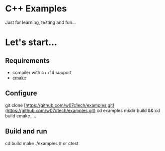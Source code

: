 # C++ Examples
Just for learning, testing and fun...

# Let's start...

## Requirements
* compiler with c++14 support
* [cmake](https://cmake.org)

## Configure

   git clone [https://github.com/w07c1ech/examples.git](https://github.com/w07c1ech/examples.git)
   cd examples
   mkdir build && cd build
   cmake . ..

## Build and run

   cd build
   make
   ./examples # or ctest
